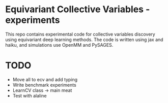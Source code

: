 # Equivariant Collective Variables - experiments

This repo contains experimental code for collective variables discovery using equivariant deep learning methods. The code is written using jax and haiku, and simulations use OpenMM and PySAGES.

# TODO

- Move all to ecv and add typing 
- Write benchmark experiments
- LearnCV class -> main meat
- Test with alaline